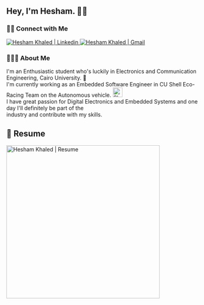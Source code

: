 <h2> Hey, I'm Hesham. ✌🏻 </h2>

<h3> 🤝🏻 Connect with Me </h3>

<a href="https://www.linkedin.com/in/heshamkhaled13/">
  <img src="https://img.shields.io/badge/-heshamkhaled13-blue?style=flat&logo=Linkedin&logoColor=white&link=https://www.linkedin.com/in/heshamkhaled13/" alt="Hesham Khaled | Linkedin" />
</a>

<a href="mailto:heshamkhaled13@gmail.com">
  <img src="https://img.shields.io/badge/-heshamkhaled13@gmail.com-c14438?style=flat-square&logo=Gmail&logoColor=white&link=mailto:heshamkhaled13@gmail.com" alt="Hesham Khaled | Gmail" />
</a>

<h3> 👨🏻‍💻 About Me </h3>

I'm an Enthusiastic student who's luckily in Electronics and Communication Engineering, Cairo University. 📡<br>
I'm currently working as an Embedded Software Engineer in CU Shell Eco-Racing Team on the Autonomous vehicle.
<a href="https://cairo-eco-team.netlify.app/" target="_blank">
<img src="https://i.imgur.com/y9HTLzM.png" alt="Shell Icon" width="25" height="25" />
</a>
<br>
I have great passion for Digital Electronics and Embedded Systems and one day I'll definitely be part of the<br>
industry and contribute with my skills.

## 📝 Resume 
<a href="https://drive.google.com/file/d/13noI6XvswuIuyCzyqNE8HqBVHGVvHxG1/view?usp=sharing" type="application/pdf" target="_blank">
  <img src="https://i.imgur.com/B8Xm8NM.jpg" alt="Hesham Khaled | Resume" width="400" />
</a>

